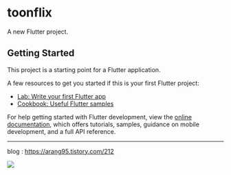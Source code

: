 # toonflix

A new Flutter project.

## Getting Started

This project is a starting point for a Flutter application.

A few resources to get you started if this is your first Flutter project:

- [Lab: Write your first Flutter app](https://docs.flutter.dev/get-started/codelab)
- [Cookbook: Useful Flutter samples](https://docs.flutter.dev/cookbook)

For help getting started with Flutter development, view the
[online documentation](https://docs.flutter.dev/), which offers tutorials,
samples, guidance on mobile development, and a full API reference.

------------------------------------

blog  :  https://arang95.tistory.com/212

<img src="https://github.com/designAR/Flutter_UI_Challenge1/assets/116303386/ca8354fc-9338-472d-9d6e-27b14a06255d)">




